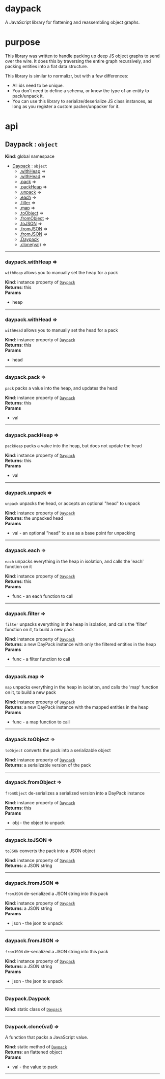 # daypack
A JavaScript library for flattening and reassembling object graphs.

# purpose
This library was written to handle packing up deep JS object graphs to send over the wire.
It does this by traversing the entire graph recursively, and packing entities into a flat data structure.

This library is similar to normalizr, but with a few differences:
- All ids need to be unique.
- You don't need to define a schema, or know the type of an entity to pack/unpack it.
- You can use this library to serialize/deserialize JS class instances, as long as you register a custom packer/unpacker for it.

# api

<a name="Daypack"></a>

## Daypack : <code>object</code>
**Kind**: global namespace  

* [Daypack](#Daypack) : <code>object</code>
    * [.withHeap](#Daypack+withHeap) ⇒
    * [.withHead](#Daypack+withHead) ⇒
    * [.pack](#Daypack+pack) ⇒
    * [.packHeap](#Daypack+packHeap) ⇒
    * [.unpack](#Daypack+unpack) ⇒
    * [.each](#Daypack+each) ⇒
    * [.filter](#Daypack+filter) ⇒
    * [.map](#Daypack+map) ⇒
    * [.toObject](#Daypack+toObject) ⇒
    * [.fromObject](#Daypack+fromObject) ⇒
    * [.toJSON](#Daypack+toJSON) ⇒
    * [.fromJSON](#Daypack+fromJSON) ⇒
    * [.fromJSON](#Daypack+fromJSON) ⇒
    * [.Daypack](#Daypack.Daypack)
    * [.clone(val)](#Daypack.clone) ⇒


* * *

<a name="Daypack+withHeap"></a>

### daypack.withHeap ⇒
`withHeap` allows you to manually set the heap for a pack

**Kind**: instance property of [<code>Daypack</code>](#Daypack)  
**Returns**: this  
**Params**

- heap


* * *

<a name="Daypack+withHead"></a>

### daypack.withHead ⇒
`withHead` allows you to manually set the head for a pack

**Kind**: instance property of [<code>Daypack</code>](#Daypack)  
**Returns**: this  
**Params**

- head


* * *

<a name="Daypack+pack"></a>

### daypack.pack ⇒
`pack` packs a value into the heap, and updates the head

**Kind**: instance property of [<code>Daypack</code>](#Daypack)  
**Returns**: this  
**Params**

- val


* * *

<a name="Daypack+packHeap"></a>

### daypack.packHeap ⇒
`packHeap` packs a value into the heap, but does not update the head

**Kind**: instance property of [<code>Daypack</code>](#Daypack)  
**Returns**: this  
**Params**

- val


* * *

<a name="Daypack+unpack"></a>

### daypack.unpack ⇒
`unpack` unpacks the head, or accepts an optional "head" to unpack

**Kind**: instance property of [<code>Daypack</code>](#Daypack)  
**Returns**: the unpacked head  
**Params**

- val - an optional "head" to use as a base point for unpacking


* * *

<a name="Daypack+each"></a>

### daypack.each ⇒
`each` unpacks everything in the heap in isolation, and calls the 'each' function on it

**Kind**: instance property of [<code>Daypack</code>](#Daypack)  
**Returns**: this  
**Params**

- func - an each function to call


* * *

<a name="Daypack+filter"></a>

### daypack.filter ⇒
`filter` unpacks everything in the heap in isolation, and calls the 'filter' function on it,
to build a new pack

**Kind**: instance property of [<code>Daypack</code>](#Daypack)  
**Returns**: a new DayPack instance with only the filtered entities in the heap  
**Params**

- func - a filter function to call


* * *

<a name="Daypack+map"></a>

### daypack.map ⇒
`map` unpacks everything in the heap in isolation, and calls the 'map' function on it,
to build a new pack

**Kind**: instance property of [<code>Daypack</code>](#Daypack)  
**Returns**: a new DayPack instance with the mapped entities in the heap  
**Params**

- func - a map function to call


* * *

<a name="Daypack+toObject"></a>

### daypack.toObject ⇒
`toObject` converts the pack into a serializable object

**Kind**: instance property of [<code>Daypack</code>](#Daypack)  
**Returns**: a serializable version of the pack  

* * *

<a name="Daypack+fromObject"></a>

### daypack.fromObject ⇒
`fromObject` de-serializes a serialized version into a DayPack instance

**Kind**: instance property of [<code>Daypack</code>](#Daypack)  
**Returns**: this  
**Params**

- obj - the object to unpack


* * *

<a name="Daypack+toJSON"></a>

### daypack.toJSON ⇒
`toJSON` converts the pack into a JSON object

**Kind**: instance property of [<code>Daypack</code>](#Daypack)  
**Returns**: a JSON string  

* * *

<a name="Daypack+fromJSON"></a>

### daypack.fromJSON ⇒
`fromJSON` de-serialized a JSON string into this pack

**Kind**: instance property of [<code>Daypack</code>](#Daypack)  
**Returns**: a JSON string  
**Params**

- json - the json to unpack


* * *

<a name="Daypack+fromJSON"></a>

### daypack.fromJSON ⇒
`fromJSON` de-serialized a JSON string into this pack

**Kind**: instance property of [<code>Daypack</code>](#Daypack)  
**Returns**: a JSON string  
**Params**

- json - the json to unpack


* * *

<a name="Daypack.Daypack"></a>

### Daypack.Daypack
**Kind**: static class of [<code>Daypack</code>](#Daypack)  

* * *

<a name="Daypack.clone"></a>

### Daypack.clone(val) ⇒
A function that packs a JavaScript value.

**Kind**: static method of [<code>Daypack</code>](#Daypack)  
**Returns**: an flattened object  
**Params**

- val - the value to pack


* * *

